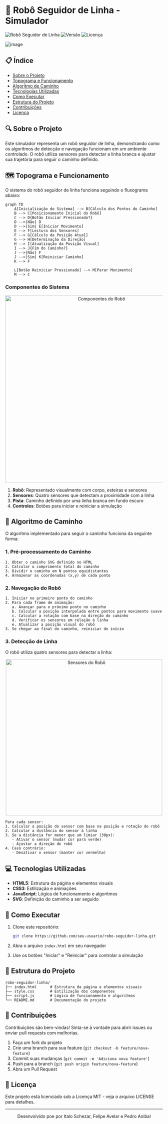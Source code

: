 # 🤖 Robô Seguidor de Linha - Simulador

![Robô Seguidor de Linha](https://img.shields.io/badge/Robô-Seguidor_de_Linha-blue)
![Versão](https://img.shields.io/badge/Versão-1.0-green)
![Licença](https://img.shields.io/badge/Licença-MIT-yellow)

![image](https://github.com/user-attachments/assets/2abc3b63-8e67-4965-a5d4-a9f6b80ab875)


## 📋 Índice

- [Sobre o Projeto](#-sobre-o-projeto)
- [Topograma e Funcionamento](#-topograma-e-funcionamento)
- [Algoritmo de Caminho](#-algoritmo-de-caminho)
- [Tecnologias Utilizadas](#-tecnologias-utilizadas)
- [Como Executar](#-como-executar)
- [Estrutura do Projeto](#-estrutura-do-projeto)
- [Contribuições](#-contribuições)
- [Licença](#-licença)

## 🔍 Sobre o Projeto

Este simulador representa um robô seguidor de linha, demonstrando como os algoritmos de detecção e navegação funcionam em um ambiente controlado. O robô utiliza sensores para detectar a linha branca e ajustar sua trajetória para seguir o caminho definido.

## 🗺️ Topograma e Funcionamento

O sistema do robô seguidor de linha funciona seguindo o fluxograma abaixo:

```mermaid
graph TD
    A[Inicialização do Sistema] --> B[Cálculo dos Pontos do Caminho]
    B --> C[Posicionamento Inicial do Robô]
    C --> D{Botão Iniciar Pressionado?}
    D -->|Não| D
    D -->|Sim| E[Iniciar Movimento]
    E --> F[Leitura dos Sensores]
    F --> G[Cálculo da Posição Atual]
    G --> H[Determinação da Direção]
    H --> I[Atualização da Posição Visual]
    I --> J{Fim do Caminho?}
    J -->|Não| F
    J -->|Sim| K[Reiniciar Caminho]
    K --> F
    
    L[Botão Reiniciar Pressionado] --> M[Parar Movimento]
    M --> C
```

### Componentes do Sistema

<p align="center">
  <img src="https://via.placeholder.com/800x400/fff/333?text=Componentes+do+Robô" alt="Componentes do Robô" width="600"/>
</p>

1. **Robô**: Representado visualmente com corpo, esteiras e sensores
2. **Sensores**: Quatro sensores que detectam a proximidade com a linha
3. **Pista**: Caminho definido por uma linha branca em fundo escuro
4. **Controles**: Botões para iniciar e reiniciar a simulação

## 🧮 Algoritmo de Caminho

O algoritmo implementado para seguir o caminho funciona da seguinte forma:

### 1. Pré-processamento do Caminho

```
1. Obter o caminho SVG definido no HTML
2. Calcular o comprimento total do caminho
3. Dividir o caminho em N pontos equidistantes
4. Armazenar as coordenadas (x,y) de cada ponto
```

### 2. Navegação do Robô

```
1. Iniciar no primeiro ponto do caminho
2. Para cada frame de animação:
   a. Avançar para o próximo ponto no caminho
   b. Calcular a posição interpolada entre pontos para movimento suave
   c. Calcular a rotação com base na direção do caminho
   d. Verificar os sensores em relação à linha
   e. Atualizar a posição visual do robô
3. Se chegar ao final do caminho, reiniciar do início
```

### 3. Detecção de Linha

O robô utiliza quatro sensores para detectar a linha:

<p align="center">
  <img src="https://via.placeholder.com/600x300/fff/333?text=Sensores+do+Robô" alt="Sensores do Robô" width="500"/>
</p>

```
Para cada sensor:
1. Calcular a posição do sensor com base na posição e rotação do robô
2. Calcular a distância do sensor à linha
3. Se a distância for menor que um limiar (30px):
   - Ativar o sensor (mudar cor para verde)
   - Ajustar a direção do robô
4. Caso contrário:
   - Desativar o sensor (manter cor vermelha)
```

## 💻 Tecnologias Utilizadas

- **HTML5**: Estrutura da página e elementos visuais
- **CSS3**: Estilização e animações
- **JavaScript**: Lógica de funcionamento e algoritmos
- **SVG**: Definição do caminho a ser seguido

## 🚀 Como Executar

1. Clone este repositório:
   ```bash
   git clone https://github.com/seu-usuario/robo-seguidor-linha.git
   ```

2. Abra o arquivo `index.html` em seu navegador

3. Use os botões "Iniciar" e "Reiniciar" para controlar a simulação

## 📁 Estrutura do Projeto

```
robo-seguidor-linha/
├── index.html      # Estrutura da página e elementos visuais
├── style.css       # Estilização dos componentes
├── script.js       # Lógica de funcionamento e algoritmos
└── README.md       # Documentação do projeto
```

## 🤝 Contribuições

Contribuições são bem-vindas! Sinta-se à vontade para abrir issues ou enviar pull requests com melhorias.

1. Faça um fork do projeto
2. Crie uma branch para sua feature (`git checkout -b feature/nova-feature`)
3. Commit suas mudanças (`git commit -m 'Adiciona nova feature'`)
4. Push para a branch (`git push origin feature/nova-feature`)
5. Abra um Pull Request

## 📄 Licença

Este projeto está licenciado sob a Licença MIT - veja o arquivo LICENSE para detalhes.

---

<p align="center">
  Desenvolvido poe por Italo Schezar, Felipe Avelar e Pedro Anibal
</p>
